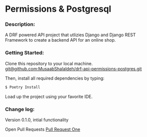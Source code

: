 # Permissions & Postgresql

### Description:
A DRF powered API project that utlizies Django and Django REST Framework to create a backend API for an online shop.

### Getting Started:
Clone this repository to your local machine. [git@github.com:MusaabShalaldeh/drf-api-permissions-postgres.git]()

Then, install all required dependencies by typing:

```bash
$ Poetry Install
```
Load up the project using your favorite IDE.

### Change log:
Version 0.1.0, intial functionality


Open Pull Requests
[Pull Request One](https://github.com/MusaabShalaldeh/drf-api-permissions-postgres/pulls/1)
